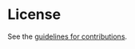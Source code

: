 # License

See the
[guidelines for contributions](https://github.com/SpencerDawkins/moq-arch-deploy/blob/main/CONTRIBUTING.md).
